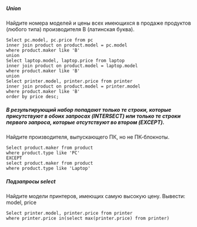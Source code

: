 ##### Union
Найдите номера моделей и цены всех имеющихся в продаже продуктов (любого типа) производителя B (латинская буква).
```
Select pc.model, pc.price from pc 
inner join product on product.model = pc.model
where product.maker like 'B'
union 
Select laptop.model, laptop.price from laptop 
inner join product on product.model = laptop.model
where product.maker like 'B'
union 
Select printer.model, printer.price from printer 
inner join product on product.model = printer.model
where product.maker like 'B'
order by price desc;
```


##### В результирующий набор попадают только те строки, которые присутствуют в обоих запросах (INTERSECT) или только те строки первого запроса, которые отсутствуют во втором (EXCEPT).
Найдите производителя, выпускающего ПК, но не ПК-блокноты.
```
Select product.maker from product
where product.type like 'PC'
EXCEPT
select product.maker from product
where product.type like 'Laptop'
```

##### Подзапросы select
Найдите модели принтеров, имеющих самую высокую цену. Вывести: model, price
```
Select printer.model, printer.price from printer
where printer.price in(select max(printer.price) from printer)
```
